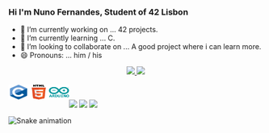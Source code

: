 ### Hi I'm Nuno Fernandes, Student of 42 Lisbon
- 🔭 I’m currently working on ... 42 projects.
- 🌱 I’m currently learning ... C.
- 👯 I’m looking to collaborate on ... A good project where i can learn more.
- 😄 Pronouns: ... him / his
<div align="center">
  <a href="https://github.com/nrsfernandes">
  <img height="150em" src="https://github-readme-stats.vercel.app/api?username=nrsfernandes&show_icons=true&theme=dark&include_all_commits=true&count_private=true"/>
  <img height="150em" src="https://github-readme-stats.vercel.app/api/top-langs/?username=nrsfernandes&layout=compact&langs_count=7&theme=dark"/>
</div>
</div>
<div style="display: inline_block"><br>
  <img align="left" alt="Rafa-C" height="30" width="40" src="https://github.com/devicons/devicon/blob/master/icons/c/c-original.svg">
  <img align="left" alt="Nuno-HTML" height="30" width="40" src="https://github.com/devicons/devicon/blob/master/icons/html5/html5-original-wordmark.svg">
  <img align="left" alt="Nuno-Arduino" height="30" width="40" src="https://github.com/devicons/devicon/blob/master/icons/arduino/arduino-original-wordmark.svg">
</div>

##

<div> 
  
  <a href="https://nrsfernandes.pt" target="_blank"><img src="https://img.shields.io/website/http/www.website.com/path/to/page.html.svg." target="_blank"></a>
 <a href="https://discord.gg/xMAHb9g8" target="_blank"><img src="https://img.shields.io/badge/Discord-7289DA?style=for-the-badge&logo=discord&logoColor=white" target="_blank"></a> 
  <a href = "mailto:contact@nrsfernandes.pt"><img src="https://img.shields.io/badge/-Gmail-%23333?style=for-the-badge&logo=gmail&logoColor=white" target="_blank"></a>
 
  ![Snake animation](https://https://github.com/nrsfernandes/nrsfernandes/dist/github-contribution-grid-snake.svg)
 
</div>
